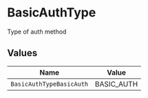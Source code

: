 # BasicAuthType

Type of auth method


## Values

| Name                     | Value                    |
| ------------------------ | ------------------------ |
| `BasicAuthTypeBasicAuth` | BASIC_AUTH               |